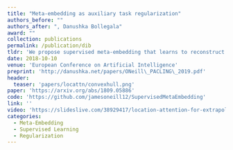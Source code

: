 ```yaml
---
title: "Meta-embedding as auxiliary task regularization"
authors_before: ""
authors_after: ", Danushka Bollegala"
award: ""
collection: publications
permalink: /publication/dib
tldr: 'We propose supervised meta-embedding that learns to reconstruct an ensemble of static word embeddings while learning on a downstream task.'
date: 2018-10-10
venue: 'European Conference on Artificial Intelligence'
preprint: 'http://danushka.net/papers/ONeill\_PACLING\_2019.pdf'
header: 
  teaser: 'papers/locattn/convexhull.png'
paper: 'https://arxiv.org/abs/1809.05886'
code: 'https://github.com/jamesoneill12/SupervisedMetaEmbedding' 
link: ''
video: 'https://slideslive.com/38929417/location-attention-for-extrapolation-to-longer-sequences'
categories:
  - Meta-Embedding
  - Supervised Learning
  - Regularization
---
```

